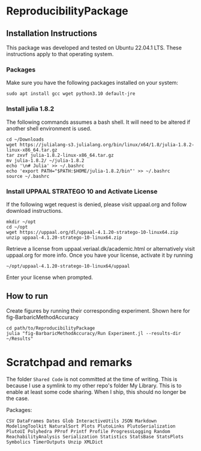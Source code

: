 # ReproducibilityPackage

## Installation Instructions

This package was developed and tested on Ubuntu 22.04.1 LTS. These instructions apply to that operating system.

### Packages
Make sure you have the following packages installed on your system:

	sudo apt install gcc wget python3.10 default-jre

### Install julia 1.8.2

The following commands assumes a bash shell. It will need to be altered if another shell environment is used.

	cd ~/Downloads
	wget https://julialang-s3.julialang.org/bin/linux/x64/1.8/julia-1.8.2-linux-x86_64.tar.gz
	tar zxvf julia-1.8.2-linux-x86_64.tar.gz
	mv julia-1.8.2/ ~/julia-1.8.2
	echo '\n# Julia' >> ~/.bashrc
	echo 'export PATH="$PATH:$HOME/julia-1.8.2/bin"' >> ~/.bashrc
	source ~/.bashrc

	
	
### Install UPPAAL STRATEGO 10 and Activate License
If the following wget request is denied, please visit uppaal.org and follow download instructions.

	mkdir ~/opt
	cd ~/opt
	wget https://uppaal.org/dl/uppaal-4.1.20-stratego-10-linux64.zip
	unzip uppaal-4.1.20-stratego-10-linux64.zip

Retrieve a license from uppaal.veriaal.dk/academic.html or alternatively visit uppaal.org for more info. Once you have your license, activate it by running 

	~/opt/uppaal-4.1.20-stratego-10-linux64/uppaal

Enter your license when prompted.

## How to run

Create figures by running their corresponding experiment. Shown here for fig-BarbaricMethodAccuracy

	cd path/to/ReproducibilityPackage
	julia "fig-BarbaricMethodAccuracy/Run Experiment.jl --results-dir ~/Results"

# Scratchpad and remarks

The folder `Shared Code` is not committed at the time of writing. This is because I use a symlink to my other repo's folder My Library. This is to enable at least some code sharing. When I ship, this should no longer be the case.

Packages: 

	CSV DataFrames Dates Glob InteractiveUtils JSON Markdown ModelingToolkit NaturalSort Plots PlutoLinks PlutoSerialization PlutoUI Polyhedra PProf Printf Profile ProgressLogging Random ReachabilityAnalysis Serialization Statistics StatsBase StatsPlots Symbolics TimerOutputs Unzip XMLDict
